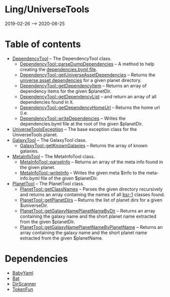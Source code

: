 Ling/UniverseTools
================
2019-02-26 --> 2020-06-25




Table of contents
===========

- [DependencyTool](https://github.com/lingtalfi/UniverseTools/blob/master/doc/api/Ling/UniverseTools/DependencyTool.md) &ndash; The DependencyTool class.
    - [DependencyTool::parseDumpDependencies](https://github.com/lingtalfi/UniverseTools/blob/master/doc/api/Ling/UniverseTools/DependencyTool/parseDumpDependencies.md) &ndash; A method to help creating the [dependencies.byml file](https://github.com/lingtalfi/TheScientist/blob/master/universe-dependencies-2019.md).
    - [DependencyTool::getUniverseAssetDependencies](https://github.com/lingtalfi/UniverseTools/blob/master/doc/api/Ling/UniverseTools/DependencyTool/getUniverseAssetDependencies.md) &ndash; Returns the [universe asset dependencies](https://github.com/lingtalfi/NotationFan/blob/master/universe-assets.md#the-universeassetdependencies-trick) for a given planet directory.
    - [DependencyTool::getDependencyItem](https://github.com/lingtalfi/UniverseTools/blob/master/doc/api/Ling/UniverseTools/DependencyTool/getDependencyItem.md) &ndash; Returns an array of dependency items for the given $planetDir.
    - [DependencyTool::getDependencyList](https://github.com/lingtalfi/UniverseTools/blob/master/doc/api/Ling/UniverseTools/DependencyTool/getDependencyList.md) &ndash; and return an array of all dependencies found in it.
    - [DependencyTool::getDependencyHomeUrl](https://github.com/lingtalfi/UniverseTools/blob/master/doc/api/Ling/UniverseTools/DependencyTool/getDependencyHomeUrl.md) &ndash; Returns the home url (i.e.
    - [DependencyTool::writeDependencies](https://github.com/lingtalfi/UniverseTools/blob/master/doc/api/Ling/UniverseTools/DependencyTool/writeDependencies.md) &ndash; Writes the dependencies.byml file at the root of the given $planetDir.
- [UniverseToolsException](https://github.com/lingtalfi/UniverseTools/blob/master/doc/api/Ling/UniverseTools/Exception/UniverseToolsException.md) &ndash; The base exception class for the UniverseTools planet.
- [GalaxyTool](https://github.com/lingtalfi/UniverseTools/blob/master/doc/api/Ling/UniverseTools/GalaxyTool.md) &ndash; The GalaxyTool class.
    - [GalaxyTool::getKnownGalaxies](https://github.com/lingtalfi/UniverseTools/blob/master/doc/api/Ling/UniverseTools/GalaxyTool/getKnownGalaxies.md) &ndash; Returns the array of known galaxies.
- [MetaInfoTool](https://github.com/lingtalfi/UniverseTools/blob/master/doc/api/Ling/UniverseTools/MetaInfoTool.md) &ndash; The MetaInfoTool class.
    - [MetaInfoTool::parseInfo](https://github.com/lingtalfi/UniverseTools/blob/master/doc/api/Ling/UniverseTools/MetaInfoTool/parseInfo.md) &ndash; Returns an array of the meta info found in the given planet.
    - [MetaInfoTool::writeInfo](https://github.com/lingtalfi/UniverseTools/blob/master/doc/api/Ling/UniverseTools/MetaInfoTool/writeInfo.md) &ndash; Writes the given meta $info to the meta-info.byml file of the given $planetDir.
- [PlanetTool](https://github.com/lingtalfi/UniverseTools/blob/master/doc/api/Ling/UniverseTools/PlanetTool.md) &ndash; The PlanetTool class.
    - [PlanetTool::getClassNames](https://github.com/lingtalfi/UniverseTools/blob/master/doc/api/Ling/UniverseTools/PlanetTool/getClassNames.md) &ndash; Parses the given directory recursively and returns an array containing the names of all [bsr-1](https://github.com/lingtalfi/TheScientist/blob/master/bsr-1.md) classes found.
    - [PlanetTool::getPlanetDirs](https://github.com/lingtalfi/UniverseTools/blob/master/doc/api/Ling/UniverseTools/PlanetTool/getPlanetDirs.md) &ndash; Returns the list of planet dirs for a given $universeDir.
    - [PlanetTool::getGalaxyNamePlanetNameByDir](https://github.com/lingtalfi/UniverseTools/blob/master/doc/api/Ling/UniverseTools/PlanetTool/getGalaxyNamePlanetNameByDir.md) &ndash; Returns an array containing the galaxy name and the short planet name extracted from the given $planetDir.
    - [PlanetTool::getGalaxyNamePlanetNameByPlanetName](https://github.com/lingtalfi/UniverseTools/blob/master/doc/api/Ling/UniverseTools/PlanetTool/getGalaxyNamePlanetNameByPlanetName.md) &ndash; Returns an array containing the galaxy name and the short planet name extracted from the given $planetName.


Dependencies
============
- [BabyYaml](https://github.com/lingtalfi/BabyYaml)
- [Bat](https://github.com/lingtalfi/Bat)
- [DirScanner](https://github.com/lingtalfi/DirScanner)
- [TokenFun](https://github.com/lingtalfi/TokenFun)


